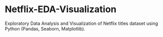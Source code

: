 # Netflix-EDA-Visualization
Exploratory Data Analysis and Visualization of Netflix titles dataset using Python (Pandas, Seaborn, Matplotlib).

